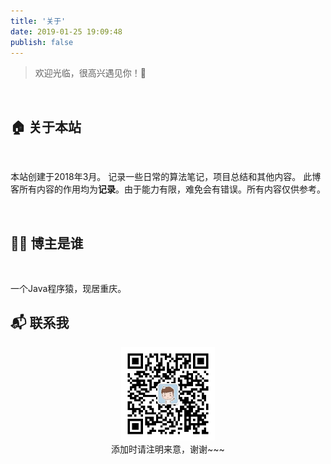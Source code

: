 ```yaml
---
title: '关于'
date: 2019-01-25 19:09:48
publish: false
---
```

> 欢迎光临，很高兴遇见你！🤝

<br/>

## 🏠 关于本站
<br/>

本站创建于2018年3月。 记录一些日常的算法笔记，项目总结和其他内容。
此博客所有内容的作用均为**记录**。由于能力有限，难免会有错误。所有内容仅供参考。

<br/>

## 👨‍💻 博主是谁
<br/>

一个Java程序猿，现居重庆。
<br>

## 📬 联系我
<center><img src="/qr.jpg" width = "150" height = "150"/></center>
<center>添加时请注明来意，谢谢~~~</center>

<br/>
